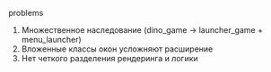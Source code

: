 problems
1. Множественное наследование (dino_game -> launcher_game + menu_launcher)
2. Вложенные классы окон усложняют расширение
3. Нет четкого разделения рендеринга и логики

